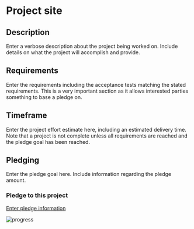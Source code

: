 # <Project Name> Project site

## Description

Enter a verbose description about the project being worked on.  Include details on what the project will accomplish and provide.

## Requirements

Enter the requirements including the acceptance tests matching the stated requirements.  This is a very important section as it allows interested parties something to base a pledge on.  

## Timeframe  

Enter the project effort estimate here, including an estimated delivery time.  Note that a project is not complete unless all requirements are reached and the pledge goal has been reached.  

## Pledging

Enter the pledge goal here.  Include information regarding the pledge amount.

### Pledge to this project
<a id="Pledge Form"></a>[Enter pledge information](pledge_form.html)

![progress](http://progressed.io/bar/0 "progress")
 
